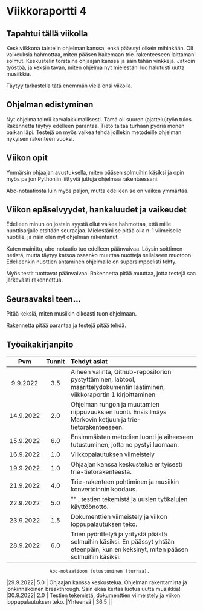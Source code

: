 # Viikkoraportti 4

## Tapahtui tällä viikolla

Keskiviikkona taistelin ohjelman kanssa, enkä päässyt oikein mihinkään. Oli vaikeuksia hahmottaa, miten pääsen hakemaan trie-rakenteeseen laittamani solmut.
Keskustelin torstaina ohjaajan kanssa ja sain tähän vinkkejä. Jatkoin työstöä, ja keksin tavan, miten ohjelma nyt mielestäni luo halutusti uutta musiikkia.

Täytyy tarkastella tätä enemmän vielä ensi viikolla.

## Ohjelman edistyminen

Nyt ohjelma toimii karvalakkimallisesti. Tämä oli suuren (ajattelu)työn tulos. Rakennetta täytyy edelleen parantaa. Tieto taitaa turhaan pyöriä monen paikan läpi. Testejä on myös vaikea tehdä joillekin metodeille
ohjelman nykyisen rakenteen vuoksi.

## Viikon opit

Ymmärsin ohjaajan avustuksella, miten pääsen solmuihin käsiksi ja opin myös paljon Pythoniin liittyviä juttuja ohjelmaa rakentaessani.

Abc-notaatiosta luin myös paljon, mutta edelleen se on vaikea ymmärtää.


## Viikon epäselvyydet, hankaluudet ja vaikeudet

Edelleen minun on jostain syystä ollut vaikea hahmottaa, että mille nuottisarjalle etsitään seuraajaa. Mielestäni se pitää olla n-1 viimeiselle nuotille, ja näin olen nyt
ohjelman rakentanut.

Kuten mainittu, abc-notaatio tuo edelleen päänvaivaa. Löysin soittimen netistä, mutta täytyy katsoa osaanko muuttaa nuotteja sellaiseen muotoon.
 Edelleenkin nuottien antaminen ohjelmalle on supersimppelisti tehty.

Myös testit tuottavat päänvaivaa. Rakennetta pitää muuttaa, jotta testejä saa järkevästi rakennettua.

## Seuraavaksi teen...

Pitää keksiä, miten musiikin oikeasti tuon ohjelmaan.

Rakennetta pitää parantaa ja testejä pitää tehdä.


## Työaikakirjanpito

| Pvm     | Tunnit| Tehdyt asiat |
| :--:    |:-----:| :------|
|9.9.2022 |  3.5  | Aiheen valinta, Github-repositorion pystyttäminen, labtool, maarittelydokumentin laatiminen, viikkoraportin 1 kirjoittaminen |
|14.9.2022|  2.0  | Ohjelman rungon ja muutamien riippuvuuksien luonti. Ensisilmäys Markovin ketjuun ja trie-tietorakenteeseen. |
|15.9.2022|  6.0  | Ensimmäisten metodien luonti ja aiheeseen tutustuminen, jotta ne pystyi luomaan. |  
|16.9.2022|  1.0  | Viikkopalautuksen viimeistely |
|19.9.2022|  1.0  | Ohjaajan kanssa keskustelua erityisesti trie-tietorakenteesta.
|21.9.2022|  4.0  | Trie-rakenteen pohtiminen ja musiikin konvertoinnin koodaus.
|22.9.2022|  5.0  | "" , testien tekemistä ja uusien työkalujen käyttöönotto.
|23.9.2022|  1.5  | Dokumenttien viimeistely ja viikon loppupalautuksen teko.
|28.9.2022|  6.0  | Trien pyörittelyä ja yritystä päästä solmuihin käsiksi. En päässyt yhtään eteenpäin, kun en keksinyt, miten pääsen solmuihin käsiksi.
                    Abc-notaatioon tutustuminen (turhaa).
|29.9.2022|  5.0  | Ohjaajan kanssa keskustelua. Ohjelman rakentamista ja jonkinnäköinen breakthrough. Sain ekaa kertaa luotua uutta musiikkia!
|30.9.2022|  2.0  | Testien tekemistä, dokumenttien viimeistely ja viikon loppupalautuksen teko.
|Yhteensä |  36.5 ||
